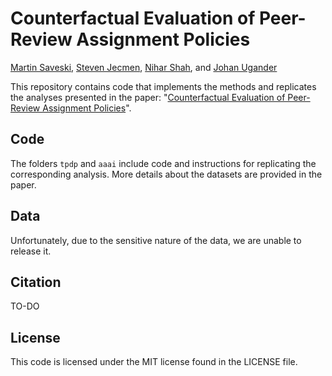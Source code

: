 # Counterfactual Evaluation of Peer-Review Assignment Policies
[Martin Saveski](http://martinsaveski.com),
[Steven Jecmen](https://sjecmen.github.io/), 
[Nihar Shah](https://www.cs.cmu.edu/~nihars/), and
[Johan Ugander](http://web.stanford.edu/~jugander/)

This repository contains code that implements the methods and replicates the analyses presented in the paper: "[Counterfactual Evaluation of Peer-Review Assignment Policies](https://TODO)".

## Code
The folders `tpdp` and `aaai` include code and instructions for replicating the corresponding analysis. More details about the datasets are provided in the paper. 

## Data
Unfortunately, due to the sensitive nature of the data, we are unable to release it.

## Citation
TO-DO

## License
This code is licensed under the MIT license found in the LICENSE file.

